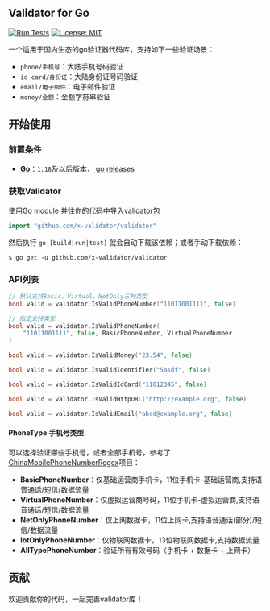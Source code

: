 ## Validator for Go
[![Run Tests](https://github.com/x-validator/validator/actions/workflows/test.yml/badge.svg)](https://github.com/x-validator/validator/actions/workflows/test.yml)  [![License: MIT](https://img.shields.io/badge/license-MIT-blue.svg?style=flat)](http://opensource.org/licenses/MIT)

一个适用于国内生态的go验证器代码库，支持如下一些验证场景：

-   `phone/手机号`：大陆手机号码验证
-   `id card/身份证`：大陆身份证号码验证
-   `email/电子邮件`：电子邮件验证
-   `money/金额`：金额字符串验证

## 开始使用

### 前置条件

-   **[Go](https://go.dev/)**：`1.18`及以后版本，[ go releases](https://go.dev/doc/devel/release) 

### 获取Validator

使用[Go module](https://github.com/golang/go/wiki/Modules) 并往你的代码中导入validator包

```go
import "github.com/x-validator/validator"
```

然后执行 `go [build|run|test]` 就会自动下载该依赖；或者手动下载依赖：

```shell
$ go get -u github.com/x-validator/validator
```

### API列表

```go
// 默认支持Basic、Virtual、NetOnly三种类型
bool valid = validator.IsValidPhoneNumber("11011001111", false)

// 指定支持类型
bool valid = validator.IsValidPhoneNumber(
    "11011001111", false, BasicPhoneNumber, VirtualPhoneNumber
)

bool valid = validator.IsValidMoney("23.54", false)

bool valid = validator.IsValidIdentifier("5asdf", false)

bool valid = validator.IsValidIdCard("11012345", false)

bool valid = validator.IsValidHttpURL("http://example.org", false)

bool valid = validator.IsValidEmail("abcd@example.org", false)
```

#### PhoneType 手机号类型

可以选择验证哪些手机号，或者全部手机号，参考了[ChinaMobilePhoneNumberRegex](https://github.com/VincentSit/ChinaMobilePhoneNumberRegex)项目：

-   **BasicPhoneNumber**：仅基础运营商手机卡，11位手机卡-基础运营商,支持语音通话/短信/数据流量
-   **VirtualPhoneNumber**：仅虚拟运营商号码，11位手机卡-虚拟运营商,支持语音通话/短信/数据流量
-   **NetOnlyPhoneNumber**：仅上网数据卡，11位上网卡,支持语音通话(部分)/短信/数据流量
-   **IotOnlyPhoneNumber**：仅物联网数据卡，13位物联网数据卡,支持数据流量
-   **AllTypePhoneNumber**：验证所有有效号码（手机卡 + 数据卡 + 上网卡）

## 贡献

欢迎贡献你的代码，一起完善validator库！
